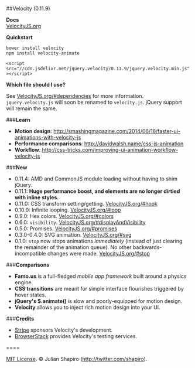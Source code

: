 ##Velocity (0.11.9)

**Docs**  
[VelocityJS.org](http://VelocityJS.org)

**Quickstart**  

`bower install velocity`  
`npm install velocity-animate`  

`<script src="//cdn.jsdelivr.net/jquery.velocity/0.11.9/jquery.velocity.min.js"></script>`

**Which file should I use?**

See [VelocityJS.org/#dependencies](http://VelocityJS.org/#dependencies) for more information. `jquery.velocity.js` will soon be renamed to `velocity.js`. jQuery support will remain the same.

###**Learn**

- **Motion design**: http://smashingmagazine.com/2014/06/18/faster-ui-animations-with-velocity-js
- **Performance comparisons**: http://davidwalsh.name/css-js-animation
- **Workflow**: http://css-tricks.com/improving-ui-animation-workflow-velocity-js

###**New**

- 0.11.4: AMD and CommonJS module loading without having to shim jQuery.
- 0.11.1: **Huge performance boost, and elements are no longer dirtied with inline styles.**
- 0.11.0: CSS transform setting/getting. [VelocityJS.org/#hook](http://VelocityJS.org/#hook)
- 0.10.0: Infinite looping. [VelocityJS.org/#loop](http://VelocityJS.org/#loop)
- 0.9.0: Hex colors. [VelocityJS.org/#colors](http://VelocityJS.org/#colors)
- 0.6.0: `visibility`. [VelocityJS.org/#displayAndVisibility](http://VelocityJS.org/#displayAndVisibility)
- 0.5.0: Promises. [VelocityJS.org/#promises](http://VelocityJS.org/#promises)
- 0.3.0-0.4.0: SVG animation. [VelocityJS.org/#svg](http://VelocityJS.org/#svg)
- 0.1.0: `stop` now stops animations *immediately* (instead of just clearing the remainder of the animation queue). No other backwards-incompatible changes were made. [VelocityJS.org/#stop](http://VelocityJS.org/#stop)

###**Comparisons**

- **Famo.us** is a full-fledged *mobile app framework* built around a physics engine.
- **CSS transitions** are meant for simple interface flourishes triggered by hover states.
- **jQuery's $.animate()** is slow and poorly-equipped for motion design.
- **Velocity** allows you to inject rich motion design into your UI.

###**Credits**

- <a href="https://stripe.com/blog/stripe-open-source-retreat">Stripe</a> sponsors Velocity's development.
- <a href="http://browserstack.com">BrowserStack</a> provides Velocity's testing services. 

====

[MIT License](LICENSE.md). © Julian Shapiro (http://twitter.com/shapiro).
